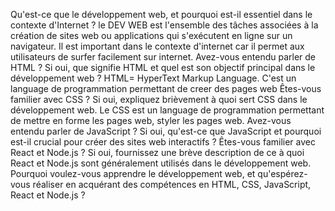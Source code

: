 Qu'est-ce que le développement web, et pourquoi est-il essentiel dans le contexte d'Internet ?  le DEV WEB est l'ensemble des tâches associées à la création de sites web ou applications qui s'exécutent en ligne sur un navigateur. Il est important dans le contexte d'internet car il permet aux utilisateurs de surfer facilement sur internet. 
Avez-vous entendu parler de HTML ? Si oui, que signifie HTML et quel est son objectif principal dans le développement web ? HTML= HyperText Markup Language. C'est un language de programmation permettant de creer des pages web
Êtes-vous familier avec CSS ? Si oui, expliquez brièvement à quoi sert CSS dans le développement web. Le CSS est un language de programmation permettant de mettre en forme les pages web, styler les pages web.
Avez-vous entendu parler de JavaScript ? Si oui, qu'est-ce que JavaScript et pourquoi est-il crucial pour créer des sites web interactifs ?
Êtes-vous familier avec React et Node.js ? Si oui, fournissez une brève description de ce à quoi React et Node.js sont généralement utilisés dans le développement web.
Pourquoi voulez-vous apprendre le développement web, et qu'espérez-vous réaliser en acquérant des compétences en HTML, CSS, JavaScript, React et Node.js ?

